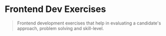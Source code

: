 # Frontend Dev Exercises

> Frontend development exercises that help in evaluating a candidate's approach, problem solving and skill-level.
